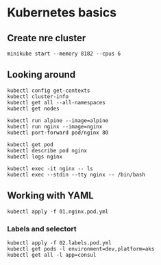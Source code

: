 # Kubernetes basics 

## Create nre cluster
```
minikube start --memory 8182 --cpus 6
```

## Looking around 

```
kubectl config get-contexts
kubectl cluster-info
kubectl get all --all-namespaces
kubectl get nodes

kubectl run alpine --image=alpine
kubectl run nginx --image=nginx
kubectl port-forward pod/nginx 80

kubectl get pod
kubectl describe pod nginx
kubectl logs nginx

kubectl exec -it nginx -- ls
kubectl exec --stdin --tty nginx -- /bin/bash
```

## Working with YAML
```
kubectl apply -f 01.nginx.pod.yml
```

### Labels and selectort
```
kubectl apply -f 02.labels.pod.yml
kubectl get pods -l environment=dev,platform=aks
kubectl get all -l app=consul
```
